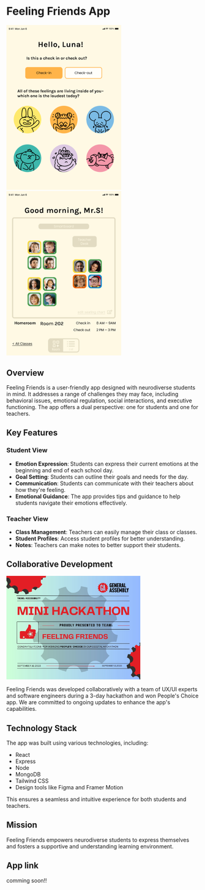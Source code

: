 # Feeling Friends App
<img src="client/public/ffs.png" width="300" alt="Student Page">
<img src="client/public/fft.png" width="300" alt="Teacher Page">

## Overview

Feeling Friends is a user-friendly app designed with neurodiverse students in mind. It addresses a range of challenges they may face, including behavioral issues, emotional regulation, social interactions, and executive functioning. The app offers a dual perspective: one for students and one for teachers.

## Key Features

### Student View

- **Emotion Expression**: Students can express their current emotions at the beginning and end of each school day.
- **Goal Setting**: Students can outline their goals and needs for the day.
- **Communication**: Students can communicate with their teachers about how they're feeling.
- **Emotional Guidance**: The app provides tips and guidance to help students navigate their emotions effectively.

### Teacher View

- **Class Management**: Teachers can easily manage their class or classes.
- **Student Profiles**: Access student profiles for better understanding.
- **Notes**: Teachers can make notes to better support their students.

## Collaborative Development
<img src="client/public/ff.jpg" width="350" alt="Collaborative Development">

Feeling Friends was developed collaboratively with a team of UX/UI experts and software engineers during a 3-day hackathon and won People's Choice app. We are committed to ongoing updates to enhance the app's capabilities.

## Technology Stack

The app was built using various technologies, including:
- React
- Express
- Node
- MongoDB
- Tailwind CSS
- Design tools like Figma and Framer Motion

This ensures a seamless and intuitive experience for both students and teachers.

## Mission

Feeling Friends empowers neurodiverse students to express themselves and fosters a supportive and understanding learning environment.

## App link  
comming soon!!


